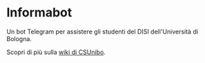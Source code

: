 # Informabot

Un bot Telegram per assistere gli studenti del DISI dell'Università di Bologna.

Scopri di più sulla [wiki di
CSUnibo](https://csunibo.students.unibo.it/wiki/bot/informabot/index.html).
